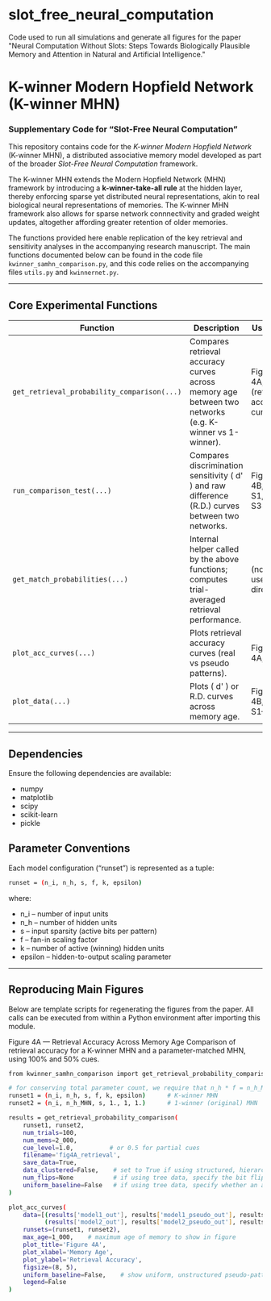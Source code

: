# slot_free_neural_computation
Code used to run all simulations and generate all figures for the paper "Neural Computation Without Slots: Steps Towards Biologically Plausible Memory and Attention in Natural and Artificial Intelligence."


# K-winner Modern Hopfield Network (K-winner MHN)
### Supplementary Code for “Slot-Free Neural Computation”

This repository contains code for the *K-winner Modern Hopfield Network* (K-winner MHN), a distributed associative memory model developed as part of the broader *Slot-Free Neural Computation* framework.  

The K-winner MHN extends the Modern Hopfield Network (MHN) framework by introducing a **k-winner-take-all rule** at the hidden layer, thereby enforcing sparse yet distributed neural representations, akin to real biological neural representations of memories. The K-winner MHN framework also allows for sparse network connnectivity and graded weight updates, altogether affording greater retention of older memories.

The functions provided here enable replication of the key retrieval and sensitivity analyses in the accompanying research manuscript. The main functions documented below can be found in the code file `kwinner_samhn_comparison.py`, and this code relies on the accompanying files `utils.py` and `kwinnernet.py`.

---

## Core Experimental Functions

| Function | Description | Used for |
|-----------|--------------|----------|
| `get_retrieval_probability_comparison(...)` | Compares retrieval accuracy curves across memory age between two networks (e.g. K-winner vs 1-winner). | Figures 4A, S2 (retrieval accuracy curves) |
| `run_comparison_test(...)` | Compares discrimination sensitivity \( d' \) and raw difference (R.D.) curves between two networks. | Figures 4B, 5, S1, S2, S3 |
| `get_match_probabilities(...)` | Internal helper called by the above functions; computes trial-averaged retrieval performance. | (not used directly) |
| `plot_acc_curves(...)` | Plots retrieval accuracy curves (real vs pseudo patterns). | Figures 4A, S6 |
| `plot_data(...)` | Plots \( d' \) or R.D. curves across memory age. | Figures 4B, 5, S1–S3 |

---

## Dependencies

Ensure the following dependencies are available:

- numpy  
- matplotlib  
- scipy  
- scikit-learn  
- pickle  


## Parameter Conventions

Each model configuration (“runset”) is represented as a tuple:

```bash
runset = (n_i, n_h, s, f, k, epsilon)
```

where:
- n_i – number of input units
- n_h – number of hidden units
- s – input sparsity (active bits per pattern)
- f – fan-in scaling factor
- k – number of active (winning) hidden units
- epsilon – hidden-to-output scaling parameter

---

## Reproducing Main Figures

Below are template scripts for regenerating the figures from the paper.
All calls can be executed from within a Python environment after importing this module.


Figure 4A — Retrieval Accuracy Across Memory Age
Comparison of retrieval accuracy for a K-winner MHN and a parameter-matched MHN, using 100% and 50% cues.

```bash
from kwinner_samhn_comparison import get_retrieval_probability_comparison, plot_acc_curves

# for conserving total parameter count, we require that n_h * f = n_h_MHN
runset1 = (n_i, n_h, s, f, k, epsilon)      # K-winner MHN
runset2 = (n_i, n_h_MHN, s, 1., 1, 1.)      # 1-winner (original) MHN

results = get_retrieval_probability_comparison(
    runset1, runset2,
    num_trials=100,
    num_mems=2_000,
    cue_level=1.0,          # or 0.5 for partial cues
    filename='fig4A_retrieval',
    save_data=True,
    data_clustered=False,    # set to True if using structured, hierarchical patterns as input ("tree data")
    num_flips=None           # if using tree data, specify the bit flips parameter b
    uniform_baseline=False   # if using tree data, specify whether an additional baseline for *unstructured* patterns should be computed 
)

plot_acc_curves(
    data=[(results['model1_out'], results['model1_pseudo_out'], results['model1_unif_pseudo_out']),
          (results['model2_out'], results['model2_pseudo_out'], results['model2_unif_pseudo_out'])],
    runsets=(runset1, runset2),
    max_age=1_000,    # maximum age of memory to show in figure
    plot_title='Figure 4A',
    plot_xlabel='Memory Age',
    plot_ylabel='Retrieval Accuracy',
    figsize=(8, 5),
    uniform_baseline=False,    # show uniform, unstructured pseudo-pattern baseline in case training on structured, hierarchical data
    legend=False
)

```
